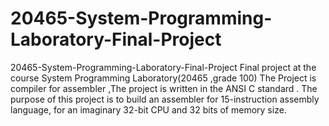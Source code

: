 # 20465-System-Programming-Laboratory-Final-Project
20465-System-Programming-Laboratory-Final-Project Final project at the course System Programming Laboratory(20465 ,grade 100)
The Project is compiler for assembler ,The project is written in the ANSI C standard .
The purpose of this project is to build an assembler for 15-instruction assembly language, 
for an imaginary 32-bit CPU and 32 bits of memory size.
